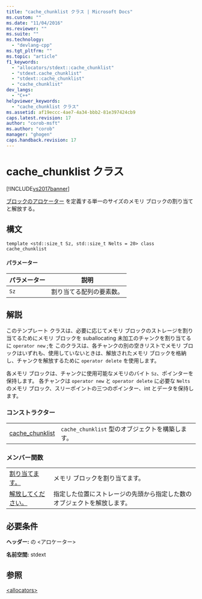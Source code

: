 ```yaml
---
title: "cache_chunklist クラス | Microsoft Docs"
ms.custom: ""
ms.date: "11/04/2016"
ms.reviewer: ""
ms.suite: ""
ms.technology: 
  - "devlang-cpp"
ms.tgt_pltfrm: ""
ms.topic: "article"
f1_keywords: 
  - "allocators/stdext::cache_chunklist"
  - "stdext.cache_chunklist"
  - "stdext::cache_chunklist"
  - "cache_chunklist"
dev_langs: 
  - "C++"
helpviewer_keywords: 
  - "cache_chunklist クラス"
ms.assetid: af19eccc-4ae7-4a34-bbb2-81e397424cb9
caps.latest.revision: 17
author: "corob-msft"
ms.author: "corob"
manager: "ghogen"
caps.handback.revision: 17
---
```

# cache_chunklist クラス
[!INCLUDE[vs2017banner](../assembler/inline/includes/vs2017banner.md)]

[ブロックのアロケーター](../standard-library/allocators-header.md) を定義する単一のサイズのメモリ ブロックの割り当てと解放する。  
  
## 構文  
  
```  
template <std::size_t Sz, std::size_t Nelts = 20> class cache_chunklist  
```  
  
#### パラメーター  
  
|パラメーター|説明|  
|------------|--------|  
|`Sz`|割り当てる配列の要素数。|  
  
## 解説  
 このテンプレート クラスは、必要に応じてメモリ ブロックのストレージを割り当てるためにメモリ ブロックを suballocating 未加工のチャンクを割り当てるに `operator new` ;を このクラスは、各チャンクの別の空きリストでメモリ ブロックはいずれも、使用していないときは、解放されたメモリ ブロックを格納し、チャンクを解放するために `operator delete` を使用します。  
  
 各メモリ ブロックは、チャンクに使用可能なメモリのバイト `Sz`、ポインターを保持します。  各チャンクは `operator new` と `operator delete` に必要な `Nelts` のメモリ ブロック、スリーポイントの三つのポインター、int とデータを保持します。  
  
### コンストラクター  
  
|||  
|-|-|  
|[cache\_chunklist](../Topic/cache_chunklist::cache_chunklist.md)|`cache_chunklist` 型のオブジェクトを構築します。|  
  
### メンバー関数  
  
|||  
|-|-|  
|[割り当てます。](../Topic/cache_chunklist::allocate.md)|メモリ ブロックを割り当てます。|  
|[解放してください。](../Topic/cache_chunklist::deallocate.md)|指定した位置にストレージの先頭から指定した数のオブジェクトを解放します。|  
  
## 必要条件  
 **ヘッダー:** の \<アロケーター\>  
  
 **名前空間:** stdext  
  
## 参照  
 [\<allocators\>](../standard-library/allocators-header.md)